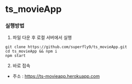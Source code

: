 # ts_movieApp

### 실행방법

1. 파일 다운 후 로컬 서버에서 실행
```
git clone https://github.com/superfly9/ts_movieApp.git
cd ts_movieApp && npm i
npm start
```
2. 바로 접속
- 주소 : https://ts-movieapp.herokuapp.com
